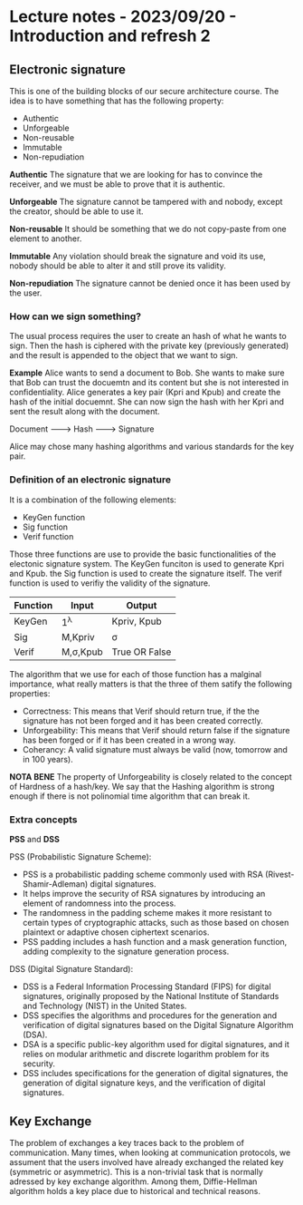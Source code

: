 # Lecture notes - 2023/09/20 - Introduction and refresh 2

## Electronic signature

This is one of the building blocks of our secure architecture course.
The idea is to have something that has the following property:
- Authentic
- Unforgeable
- Non-reusable
- Immutable
- Non-repudiation

**Authentic**
The signature that we are looking for has to convince the receiver, and we must be able to prove that it is authentic.

**Unforgeable**
The signature cannot be tampered with and nobody, except the creator, should be able to use it.

**Non-reusable**
It should be something that we do not copy-paste from one element to another.

**Immutable**
Any violation should break the signature and void its use, nobody should be able to alter it and still prove its validity.

**Non-repudiation**
The signature cannot be denied once it has been used by the user.

### How can we sign something?

The usual process requires the user to create an hash of what he wants to sign. Then the hash is ciphered with the private key (previously generated) and the result is appended to the object that we want to sign.

**Example**
Alice wants to send a document to Bob. She wants to make sure that Bob can trust the docuemtn and its content but she is not interested in confidentiality.
Alice generates a key pair (Kpri and Kpub) and create the hash of the initial docuemnt. She can now sign the hash with her Kpri and sent the result along with the document.

Document ---> Hash ---> Signature

Alice may chose many hashing algorithms and various standards for the key pair.

### Definition of an electronic signature
It is a combination of the following elements:

- KeyGen function
- Sig function
- Verif function

Those three functions are use to provide the basic functionalities of the electonic signature system. The KeyGen funciton is used to generate Kpri and Kpub. the Sig function is used to create the signature itself. The verif function is used to verifiy the validity of the signature.

| Function  | Input         | Output        |
| --------  | ------------- | ------------- |
| KeyGen    | 1<sup>λ</sup> | Kpriv, Kpub   |
| Sig       | M,Kpriv       | σ             |
| Verif     | M,σ,Kpub      | True OR False |

The algorithm that we use for each of those function has a malginal importance, what really matters is that the three of them satify the following properties:

- Correctness: This means that Verif should return true, if the the signature has not been forged and it has been created correctly.
- Unforgeability: This means that Verif should return false if the signature has been forged or if it has been created in a wrong way.
- Coherancy: A valid signature must always be valid (now, tomorrow and in 100 years).

**NOTA BENE**
The property of Unforgeability is closely related to the concept of Hardness of a hash/key. We say that the Hashing algorithm is strong enough if there is not polinomial time algorithm that can break it.

### Extra concepts

**PSS** and **DSS**

PSS (Probabilistic Signature Scheme):
- PSS is a probabilistic padding scheme commonly used with RSA (Rivest-Shamir-Adleman) digital signatures.
- It helps improve the security of RSA signatures by introducing an element of randomness into the process.
- The randomness in the padding scheme makes it more resistant to certain types of cryptographic attacks, such as those based on chosen plaintext or adaptive chosen ciphertext scenarios.
- PSS padding includes a hash function and a mask generation function, adding complexity to the signature generation process.

DSS (Digital Signature Standard):
- DSS is a Federal Information Processing Standard (FIPS) for digital signatures, originally proposed by the National Institute of Standards and Technology (NIST) in the United States.
- DSS specifies the algorithms and procedures for the generation and verification of digital signatures based on the Digital Signature Algorithm (DSA).
- DSA is a specific public-key algorithm used for digital signatures, and it relies on modular arithmetic and discrete logarithm problem for its security.
- DSS includes specifications for the generation of digital signatures, the generation of digital signature keys, and the verification of digital signatures.

## Key Exchange

The problem of exchanges a key traces back to the problem of communication. Many times, when looking at communication protocols, we assument that the users involved have already exchanged the related key (symmetric or asymmetric). This is a non-trivial task that is normally adressed by key exchange algorithm. Among them, Diffie-Hellman algorithm holds a key place due to historical and technical reasons.
